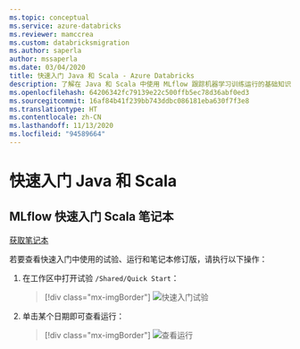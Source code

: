 ```yaml
---
ms.topic: conceptual
ms.service: azure-databricks
ms.reviewer: mamccrea
ms.custom: databricksmigration
ms.author: saperla
author: mssaperla
ms.date: 03/04/2020
title: 快速入门 Java 和 Scala - Azure Databricks
description: 了解在 Java 和 Scala 中使用 MLflow 跟踪机器学习训练运行的基础知识。
ms.openlocfilehash: 64206342fc79139e22c500ffb5ec78d36abf0ed3
ms.sourcegitcommit: 16af84b41f239bb743ddbc086181eba630f7f3e8
ms.translationtype: HT
ms.contentlocale: zh-CN
ms.lasthandoff: 11/13/2020
ms.locfileid: "94589664"
---
```

# <a name="quick-start-java-and-scala"></a><a id="mlflow-quick-start-java"> </a><a id="quick-start-java-and-scala"> </a>快速入门 Java 和 Scala

## <a name="mlflow-quick-start-scala-notebook"></a>MLflow 快速入门 Scala 笔记本

[获取笔记本](../../_static/notebooks/mlflow/mlflow-quick-start-scala.html)

若要查看快速入门中使用的试验、运行和笔记本修订版，请执行以下操作：

1. 在工作区中打开试验 `/Shared/Quick Start`：

   > [!div class="mx-imgBorder"]
   > ![快速入门试验](../../_static/images/mlflow/quick-start-exp.png)

2. 单击某个日期即可查看运行：

   > [!div class="mx-imgBorder"]
   > ![查看运行](../../_static/images/mlflow/quick-start-run.png)